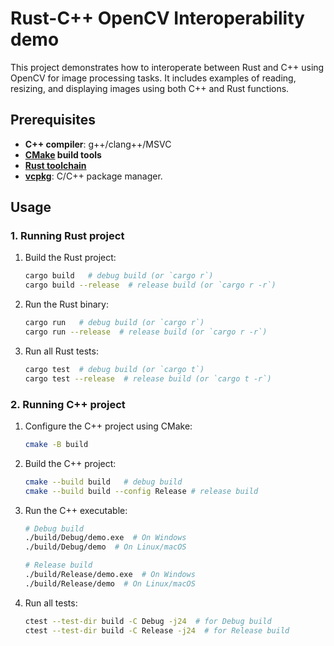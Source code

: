 # Rust-C++ OpenCV Interoperability demo

This project demonstrates how to interoperate between Rust and C++ using OpenCV for image processing tasks. It includes examples of reading, resizing, and displaying images using both C++ and Rust functions.


## Prerequisites

- **C++ compiler**: g++/clang++/MSVC
- **[CMake](https://cmake.org/download/) build tools**
- **[Rust toolchain](https://www.rust-lang.org/tools/install)**
- **[vcpkg](https://vcpkg.io/en/index.html)**: C/C++ package manager.


## Usage

### 1. Running Rust project

1. Build the Rust project:

    ```bash
    cargo build   # debug build (or `cargo r`)
    cargo build --release  # release build (or `cargo r -r`)
    ```

2. Run the Rust binary:

    ```bash
    cargo run   # debug build (or `cargo r`)
    cargo run --release  # release build (or `cargo r -r`)
    ```

3. Run all Rust tests:

    ```bash
    cargo test  # debug build (or `cargo t`)
    cargo test --release  # release build (or `cargo t -r`)
    ```


### 2. Running C++ project

1. Configure the C++ project using CMake:

    ```bash
    cmake -B build
    ```

2. Build the C++ project:

    ```bash
    cmake --build build   # debug build
    cmake --build build --config Release # release build
    ```


3. Run the C++ executable:

    ```bash
    # Debug build
    ./build/Debug/demo.exe  # On Windows
    ./build/Debug/demo  # On Linux/macOS

    # Release build
    ./build/Release/demo.exe  # On Windows
    ./build/Release/demo  # On Linux/macOS
    ```

4. Run all tests:

    ```bash
    ctest --test-dir build -C Debug -j24  # for Debug build
    ctest --test-dir build -C Release -j24  # for Release build
    ```